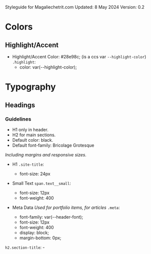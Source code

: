 Styleguide for Magaliechetrit.com
Updated: 8 May 2024
Version: 0.2

# Colors
## Highlight/Accent
- Highlight/Accent Color: #28e98c;
(is a ccs var `--highlight-color`)
`.highlight`:
    - color: var(--highlight-color);


# Typography

## Headings

### Guidelines
- H1 only in header.
- H2 for main sections.
- Default color: black.
- Default font-family: Bricolage Grotesque

_Including margins and responsive sizes._
- H1 `.site-title`:
    - font-size: 24px

- Small Text
`span.text__small`:
    - font-size: 12px
    - font-weight: 400

- Meta Data
_Used for portfolio items, for articles_
`.meta`:
    - font-family: var(--header-font);
    - font-size: 12px
    - font-weight: 400
    - display: block;
    - margin-bottom: 0px;

`h2.section-title`:
    - 